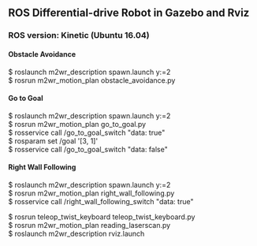 ## ROS Differential-drive Robot in Gazebo and Rviz

### ROS version: Kinetic (Ubuntu 16.04)

#### Obstacle Avoidance
$ roslaunch m2wr_description spawn.launch y:=2  
$ rosrun m2wr_motion_plan obstacle_avoidance.py  

#### Go to Goal
$ roslaunch m2wr_description spawn.launch y:=2  
$ rosrun m2wr_motion_plan go_to_goal.py  
$ rosservice call /go_to_goal_switch "data: true"  
$ rosparam set /goal '[3, 1]'  
$ rosservice call /go_to_goal_switch "data: false"  

#### Right Wall Following
$ roslaunch m2wr_description spawn.launch y:=2  
$ rosrun m2wr_motion_plan right_wall_following.py  
$ rosservice call /right_wall_following_switch "data: true"  

$ rosrun teleop_twist_keyboard teleop_twist_keyboard.py  
$ rosrun m2wr_motion_plan reading_laserscan.py  
$ roslaunch m2wr_description rviz.launch  
